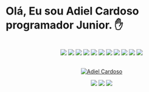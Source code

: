 # Olá, Eu sou Adiel Cardoso programador Junior. ✋

<br>

<div style="text-align: center">
	 <img src="https://img.shields.io/badge/HTML5-E34F26?style=for-the-badge&logo=html5&logoColor=white">
     <img src="https://img.shields.io/badge/CSS3-1572B6?style=for-the-badge&logo=css3&logoColor=white">
     <img src="https://img.shields.io/badge/JavaScript-F7DF1E?style=for-the-badge&logo=javascript&logoColor=black">
     <img src="https://img.shields.io/badge/TypeScript-007ACC?style=for-the-badge&logo=typescript&logoColor=white">
     <img src="https://img.shields.io/badge/C%23-239120?style=for-the-badge&logo=c-sharp&logoColor=white">
     <img src="https://img.shields.io/badge/.NET-5C2D91?style=for-the-badge&logo=.net&logoColor=white">
     <img src="https://img.shields.io/badge/React_Native-20232A?style=for-the-badge&logo=react&logoColor=61DAFB">
     <img src="https://img.shields.io/badge/Angular-DD0031?style=for-the-badge&logo=angular&logoColor=white">
     <img src="https://img.shields.io/badge/Microsoft%20SQL%20Server-CC2927?style=for-the-badge&logo=microsoft%20sql%20server&logoColor=white">
     <img src="https://img.shields.io/badge/SQLite-07405E?style=for-the-badge&logo=sqlite&logoColor=white">
     <img src="https://img.shields.io/badge/GitHub-100000?style=for-the-badge&logo=github&logoColor=white"> 
</div>

<br>

<div  style="text-align: center">

[![Adiel Cardoso](https://github-readme-stats.vercel.app/api/top-langs/?username=AdielCardosoDev&layout=compact)](https://github.com/anuraghazra/github-readme-stats)
</div>

<div style="text-align: center">
<a href="https://www.linkedin.com/in/adiel-cardoso-348a621b3/" target="_blank"> <img src="https://img.shields.io/badge/LinkedIn-0077B5?style=for-the-badge&logo=linkedin&logoColor=white"></a>
<a href="https://www.youtube.com/channel/UC-1Iue5OPZGfIumHwYpULfg" target="_blank"> <img src="https://img.shields.io/badge/YouTube-FF0000?style=for-the-badge&logo=youtube&logoColor=white"></a>
<a href="https://www.instagram.com/adieldrummer/" target="_blank"> <img src="https://img.shields.io/badge/Instagram-E4405F?style=for-the-badge&logo=instagram&logoColor=white"></a>
</div>
